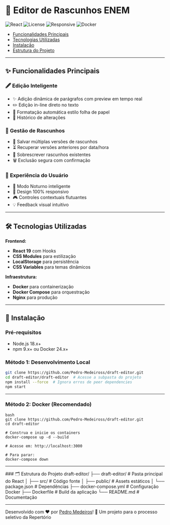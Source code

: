 # 📝 Editor de Rascunhos ENEM

![React](https://img.shields.io/badge/React-18.2.0-61DAFB?logo=react)
![License](https://img.shields.io/badge/License-MIT-blue)
![Responsive](https://img.shields.io/badge/Responsive-Yes-green)
![Docker](https://img.shields.io/badge/Docker-Compose-2496ED?logo=docker)

- [Funcionalidades Principais](#-funcionalidades-principais)
- [Tecnologias Utilizadas](#-tecnologias-utilizadas)
- [Instalação](#-instalação)
- [Estrutura do Projeto](#-estrutura-do-projeto)

---

## ✨ Funcionalidades Principais

### 🖋 **Edição Inteligente**

- ✨ Adição dinâmica de parágrafos com preview em tempo real
- ✏️ Edição in-line direto no texto
- 📄 Formatação automática estilo folha de papel
- 🔄 Histórico de alterações

### 💾 **Gestão de Rascunhos**

- 💾 Salvar múltiplas versões de rascunhos
- ⏳ Recuperar versões anteriores por data/hora
- 🔄 Sobrescrever rascunhos existentes
- 🗑️ Exclusão segura com confirmação

### 🎨 **Experiência do Usuário**

- 🌙 Modo Noturno inteligente
- 📱 Design 100% responsivo
- 🎮 Controles contextuais flutuantes
- 💡 Feedback visual intuitivo

---

## 🛠 Tecnologias Utilizadas

**Frontend:**

- **React 19** com Hooks
- **CSS Modules** para estilização
- **LocalStorage** para persistência
- **CSS Variables** para temas dinâmicos

**Infraestrutura:**

- **Docker** para containerização
- **Docker Compose** para orquestração
- **Nginx** para produção

---

## 🚀 Instalação

### Pré-requisitos

- Node.js 18.x+
- npm 9.x+ ou Docker 24.x+

### Método 1: Desenvolvimento Local

```bash
git clone https://github.com/Pedro-Medeiross/draft-editor.git
cd draft-editor/draft-editor  # Acesse a subpasta do projeto
npm install --force  # Ignora erros de peer dependencies
npm start
```

---

### Método 2: Docker (Recomendado)
```
bash
git clone https://github.com/Pedro-Medeiross/draft-editor.git
cd draft-editor

# Construa e inicie os containers
docker-compose up -d --build

# Acesse em: http://localhost:3000

# Para parar:
docker-compose down
```

---

<div id="estrutura"></div>
### 🗂 Estrutura do Projeto
draft-editor/
├── draft-editor/          # Pasta principal do React
│   ├── src/               # Código fonte
│   ├── public/            # Assets estáticos
│   └── package.json       # Dependências
├── docker-compose.yml     # Configuração Docker
├── Dockerfile             # Build da aplicação
└── README.md              # Documentação

---

 Desenvolvido com ❤️ por [Pedro Medeiros](ttps://github.com/Pedro-Medeiross")! 🚀 Um projeto para o processo seletivo da Repertório